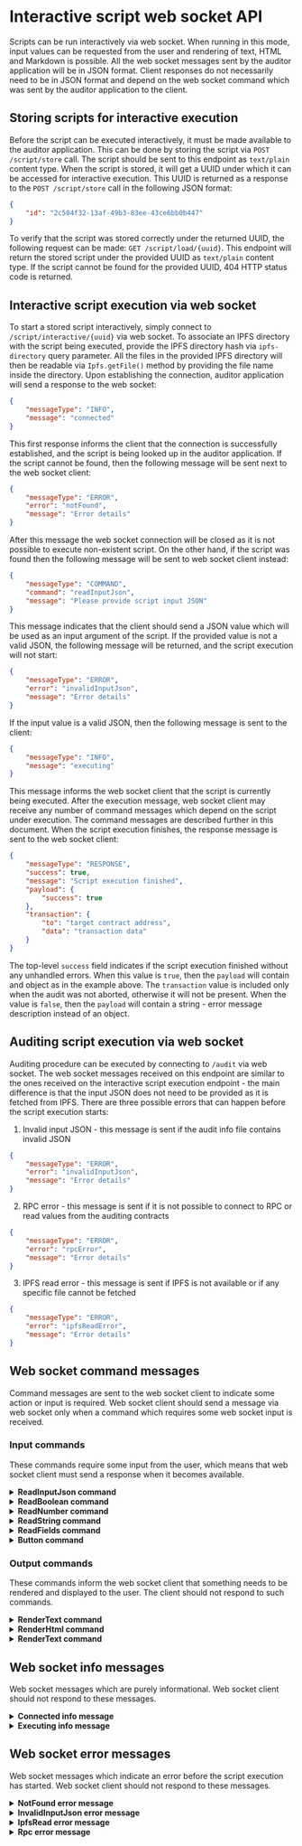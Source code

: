 # Interactive script web socket API

Scripts can be run interactively via web socket. When running in this mode, input values can be requested from the user
and rendering of text, HTML and Markdown is possible. All the web socket messages sent by the auditor application will
be in JSON format. Client responses do not necessarily need to be in JSON format and depend on the web socket command
which was sent by the auditor application to the client.

## Storing scripts for interactive execution

Before the script can be executed interactively, it must be made available to the auditor application. This can be done
by storing the script via `POST /script/store` call. The script should be sent to this endpoint as `text/plain` content
type. When the script is stored, it will get a UUID under which it can be accessed for interactive execution. This UUID
is returned as a response to the `POST /script/store` call in the following JSON format:

```json
{
    "id": "2c504f32-13af-49b3-83ee-43ce6bb0b447"
}
```

To verify that the script was stored correctly under the returned UUID, the following request can be made:
`GET /script/load/{uuid}`. This endpoint will return the stored script under the provided UUID as `text/plain` content
type. If the script cannot be found for the provided UUID, 404 HTTP status code is returned.

## Interactive script execution via web socket

To start a stored script interactively, simply connect to `/script/interactive/{uuid}` via web socket. To associate an
IPFS directory with the script being executed, provide the IPFS directory hash via `ipfs-directory` query parameter. All
the files in the provided IPFS directory will then be readable via `Ipfs.getFile()` method by providing the file name
inside the directory. Upon establishing the connection, auditor application will send a response to the web socket:

```json
{
    "messageType": "INFO",
    "message": "connected"
}
```

This first response informs the client that the connection is successfully established, and the script is being looked
up in the auditor application. If the script cannot be found, then the following message will be sent next to the web
socket client:

```json
{
    "messageType": "ERROR",
    "error": "notFound",
    "message": "Error details"
}
```

After this message the web socket connection will be closed as it is not possible to execute non-existent script. On the
other hand, if the script was found then the following message will be sent to web socket client instead:

```json
{
    "messageType": "COMMAND",
    "command": "readInputJson",
    "message": "Please provide script input JSON"
}
```

This message indicates that the client should send a JSON value which will be used as an input argument of the script.
If the provided value is not a valid JSON, the following message will be returned, and the script execution will not
start:

```json
{
    "messageType": "ERROR",
    "error": "invalidInputJson",
    "message": "Error details"
}
```

If the input value is a valid JSON, then the following message is sent to the client:

```json
{
    "messageType": "INFO",
    "message": "executing"
}
```

This message informs the web socket client that the script is currently being executed. After the execution message, web
socket client may receive any number of command messages which depend on the script under execution. The command
messages are described further in this document. When the script execution finishes, the response message is sent to the
web socket client:

```json
{
    "messageType": "RESPONSE",
    "success": true,
    "message": "Script execution finished",
    "payload": {
        "success": true
    },
    "transaction": {
        "to": "target contract address",
        "data": "transaction data"
    }
}
```

The top-level `success` field indicates if the script execution finished without any unhandled errors. When this value
is `true`, then the `payload` will contain and object as in the example above. The `transaction` value is included only
when the audit was not aborted, otherwise it will not be present. When the value is `false`, then the `payload` will
contain a string - error message description instead of an object.

## Auditing script execution via web socket

Auditing procedure can be executed by connecting to `/audit` via web socket. The web socket messages received on this
endpoint are similar to the ones received on the interactive script execution endpoint - the main difference is that the
input JSON does not need to be provided as it is fetched from IPFS. There are three possible errors that can happen
before the script execution starts:

1) Invalid input JSON - this message is sent if the audit info file contains invalid JSON

```json
{
    "messageType": "ERROR",
    "error": "invalidInputJson",
    "message": "Error details"
}
```

2) RPC error - this message is sent if it is not possible to connect to RPC or read values from the auditing contracts

```json
{
    "messageType": "ERROR",
    "error": "rpcError",
    "message": "Error details"
}
```

3) IPFS read error - this message is sent if IPFS is not available or if any specific file cannot be fetched

```json
{
    "messageType": "ERROR",
    "error": "ipfsReadError",
    "message": "Error details"
}
```

## Web socket command messages

Command messages are sent to the web socket client to indicate some action or input is required. Web socket client
should send a message via web socket only when a command which requires some web socket input is received.

### Input commands

These commands require some input from the user, which means that web socket client must send a response when it becomes
available.

<details>
<summary><b>ReadInputJson command</b></summary>

Requests the script input JSON from the user. This message is sent only once when the script is being executed
interactively - before the script is executed. Web socket message:

```json
{
    "messageType": "COMMAND",
    "command": "readInputJson",
    "message": "Please provide script input JSON"
}
```

Response: web socket client should send a valid JSON value. This can be a JSON array, object, string, number, boolean or
null.

</details>

<details>
<summary><b>ReadBoolean command</b></summary>

Requests boolean input from the user. Web socket message:

```json
{
    "messageType": "COMMAND",
    "command": "readBoolean",
    "message": "Message to display to the user"
}
```

Response: web socket client should send a raw (non-quoted) string containing either `true` or `false`, depending on the
user input.

</details>

<details>
<summary><b>ReadNumber command</b></summary>

Requests number input from the user. Web socket message:

```json
{
    "messageType": "COMMAND",
    "command": "readNumber",
    "message": "Message to display to the user"
}
```

Response: web socket client should send a number which was provided by the user.

</details>

<details>
<summary><b>ReadString command</b></summary>

Requests string input from the user. Web socket message:

```json
{
    "messageType": "COMMAND",
    "command": "readString",
    "message": "Message to display to the user"
}
```

Response: web socket client should send a raw (non-quoted) string which was provided by the user.

</details>

<details>
<summary><b>ReadFields command</b></summary>

Requests multiple inputs from the user. Web socket message:

```json
{
    "messageType": "COMMAND",
    "command": "readFields",
    "message": "Message to display to the user",
    "fields": [
        {
            "type": "BOOLEAN",
            "name": "booleanField",
            "description": "Boolean field description for the user"
        },
        {
            "type": "NUMBER",
            "name": "numberField",
            "description": "Number field description for the user"
        },
        {
            "type": "STRING",
            "name": "stringField",
            "description": "String field description for the user"
        }
    ]
}
```

Response: web socket client should send one message for each of the objects in the `fields` array. The order of the
messages must match the order of the fields in the array. For the example message above, web socket client should send
three messages: first a boolean, then a number and finally a string. The `fields` array can contain any number of
objects which describe the required input fields, not only three as shown above. The available field types are:
`BOOLEAN`, `NUMBER` and `STRING`. The `name` value will be the identifier of the field in the running script, which
should not be important to the web socket client, and it can be ignored. Each field has its `descritpion` which should
be displayed to the user. The `message` top-level field acts as a general message the user should see when being
prompted to input the specified fields.

</details>

<details>
<summary><b>Button command</b></summary>

Requests button click from the user. Web socket message:

```json
{
    "messageType": "COMMAND",
    "command": "button",
    "message": "Button message"
}
```

Response: web socket client should send any value when the user clicks on the button.

</details>

### Output commands

These commands inform the web socket client that something needs to be rendered and displayed to the user. The client
should not respond to such commands.

<details>
<summary><b>RenderText command</b></summary>

Requests rendering of the provided text. Web socket message:

```json
{
    "messageType": "COMMAND",
    "command": "renderText",
    "text": "Text to render"
}
```

No response should be sent by the web socket client.

</details>

<details>
<summary><b>RenderHtml command</b></summary>

Requests rendering of the provided HTML. Web socket message:

```json
{
    "messageType": "COMMAND",
    "command": "renderHtml",
    "text": "<p>HTML to render</p>"
}
```

No response should be sent by the web socket client.

</details>

<details>
<summary><b>RenderText command</b></summary>

Requests rendering of the provided Markdown. Web socket message:

```json
{
    "messageType": "COMMAND",
    "command": "renderMarkdown",
    "text": "## Markdown to render"
}
```

No response should be sent by the web socket client.

</details>

## Web socket info messages

Web socket messages which are purely informational. Web socket client should not respond to these messages.

<details>
<summary><b>Connected info message</b></summary>

Sent after successfully opening the web socket connection. Web socket message:

```json
{
    "messageType": "INFO",
    "message": "connected"
}
```

No response should be sent by the web socket client.

</details>

<details>
<summary><b>Executing info message</b></summary>

Send to indicate that the script execution has started. Web socket message:

```json
{
    "messageType": "INFO",
    "message": "executing"
}
```

No response should be sent by the web socket client.

</details>

## Web socket error messages

Web socket messages which indicate an error before the script execution has started. Web socket client should not
respond to these messages.

<details>
<summary><b>NotFound error message</b></summary>

Indicates that the requested script cannot be found. Web socket message:

```json
{
    "messageType": "ERROR",
    "error": "notFound",
    "message": "Error details"
}
```

No response should be sent by the web socket client.

</details>

<details>
<summary><b>InvalidInputJson error message</b></summary>

Indicates that the provided script input JSON is invalid. Web socket message:

```json
{
    "messageType": "ERROR",
    "error": "invalidInputJson",
    "message": "Error details"
}
```

No response should be sent by the web socket client.

</details>

<details>
<summary><b>IpfsRead error message</b></summary>

Indicates that IPFS is not reachable, or that a file cannot be found on IPFS. Web socket message:

```json
{
    "messageType": "ERROR",
    "error": "ipfsReadError",
    "message": "Error details"
}
```

No response should be sent by the web socket client.

</details>

<details>
<summary><b>Rpc error message</b></summary>

Indicates that RPC is not reachable, or that contract cannot be read. Web socket message:

```json
{
    "messageType": "ERROR",
    "error": "rpcError",
    "message": "Error details"
}
```

No response should be sent by the web socket client.

</details>
